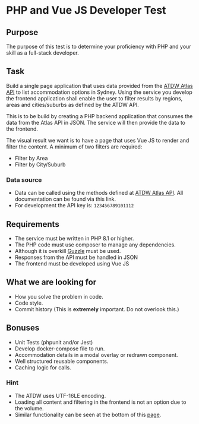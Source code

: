 # PHP and Vue JS Developer Test

## Purpose
The purpose of this test is to determine your proficiency with PHP and your skill
as a full-stack developer.

## Task
Build a single page application that uses data provided from the
[ATDW Atlas API](https://developer.atdw.com.au/ATDWO-api.html) to list
accommodation options in Sydney. Using the service you develop the frontend
application shall enable the user to filter results by regions, areas and cities/suburbs as defined
by the ATDW API.

This is to be build by creating a PHP backend application that consumes the data
from the Atlas API in JSON. The service will then provide the data to the frontend.

The visual result we want is to have a page that uses Vue JS to render and filter the content.
A minimum of two filters are required:
* Filter by Area
* Filter by City/Suburb

### Data source
* Data can be called using the methods defined at
  [ATDW Atlas API](https://developer.atdw.com.au/ATLAS/API/ATDWO-api.html).
  All documentation can be found via this link.
* For development the API key is: `123456789101112`

## Requirements
* The service must be written in PHP 8.1 or higher.
* The PHP code must use composer to manage any dependencies.
* Although it is overkill [Guzzle](https://docs.guzzlephp.org/en/stable/) must be used.
* Responses from the API must be handled in JSON
* The frontend must be developed using Vue JS

## What we are looking for
* How you solve the problem in code.
* Code style.
* Commit history (This is **extremely** important. Do not overlook this.)

## Bonuses
* Unit Tests (phpunit and/or Jest)
* Develop docker-compose file to run.
* Accommodation details in a modal overlay or redrawn component.
* Well structured reusable components.
* Caching logic for calls.

### Hint
* The ATDW uses UTF-16LE encoding.
* Loading all content and filtering in the frontend is not an option due to the
  volume.
* Similar functionality can be seen at the bottom of this
  [page](https://int.sydney.com/destinations/sydney).
